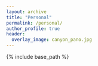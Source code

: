 ```yaml
---
layout: archive
title: "Personal"
permalink: /personal/
author_profile: true
header:
  overlay_image: canyon_pano.jpg
---
```


{% include base_path %}



<!-- # Things I love and do outside my academic life ...
Here, you can find about my interests. I love reading, writing poems, travelling and cooking. This page is in perpetual construction.

## Reading 

In my time of relaxation, I read books, mostly non-fiction. However, As I am not an avid reader, I take some time to finish them. In case you want to have a look at some of the books, I try to maintain a short list of the books that I have read, currently reading and a wishlist for near future. Find the list below. If you would like to recommend some books, that would be very considerate of you. In case you are interested please look at my [Goodreads](https://www.goodreads.com/user/show/23102515-abhijeet-anand). <br /> 

## My Blog

I also write amateur poetry (mostly in Hindi) and publish them on my [blog](https://baryonicpoet.wordpress.com/). There is no personal favourite genre yet. I just prefer to write whatever comes to my mind and has some value in it for me and my readers. Have a look at my blog. Your comments and feedback are appreciated. Thank you for your time.

## My love for music

I am an avid listener of old Hindi songs. I am a big fan of [ghazals](https://en.wikipedia.org/wiki/Ghazal) and [hindustani classical music](https://en.wikipedia.org/wiki/Hindustani_classical_music). In my free time, I still try to play [bansuri](https://en.wikipedia.org/wiki/Bansuri), a classical bamboo musical instrument. However, I am a very amateur at it and try to learn some tips and tricks from youtube. -->




